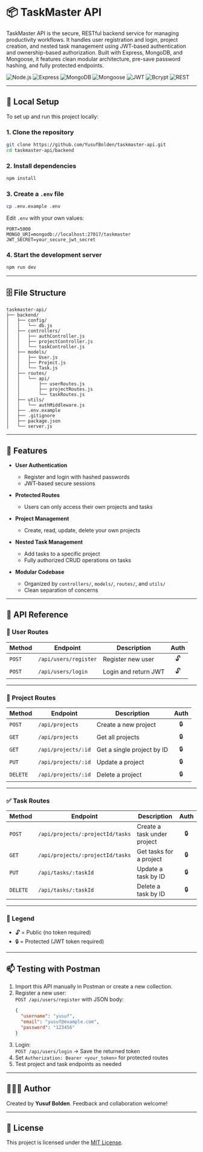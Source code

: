 # 📦 TaskMaster API

TaskMaster API is the secure, RESTful backend service for managing productivity workflows. It handles user registration and login, project creation, and nested task management using JWT-based authentication and ownership-based authorization. Built with Express, MongoDB, and Mongoose, it features clean modular architecture, pre-save password hashing, and fully protected endpoints.

![Node.js](https://img.shields.io/badge/Node.js-18.x-green?logo=node.js)
![Express](https://img.shields.io/badge/Express.js-Backend-black?logo=express)
![MongoDB](https://img.shields.io/badge/MongoDB-Database-brightgreen?logo=mongodb)
![Mongoose](https://img.shields.io/badge/Mongoose-ODM-darkred?logo=mongoose)
![JWT](https://img.shields.io/badge/JWT-Auth-blue?logo=jsonwebtokens)
![Bcrypt](https://img.shields.io/badge/Bcrypt-Hashing-yellow?logo=security)
![REST](https://img.shields.io/badge/API-Type--REST-blue)

---

## 🚀 Local Setup

To set up and run this project locally:

### 1. Clone the repository

```bash
git clone https://github.com/YusufBolden/taskmaster-api.git
cd taskmaster-api/backend
```

### 2. Install dependencies

```bash
npm install
```

### 3. Create a `.env` file

```bash
cp .env.example .env
```

Edit `.env` with your own values:

```env
PORT=5000
MONGO_URI=mongodb://localhost:27017/taskmaster
JWT_SECRET=your_secure_jwt_secret
```

### 4. Start the development server

```bash
npm run dev
```

---

## 🗄️ File Structure

```
taskmaster-api/
├── backend/
│   ├── config/
│   │   └── db.js
│   ├── controllers/
│   │   ├── authController.js
│   │   ├── projectController.js
│   │   └── taskController.js
│   ├── models/
│   │   ├── User.js
│   │   ├── Project.js
│   │   └── Task.js
│   ├── routes/
│   │   └── api/
│   │       ├── userRoutes.js
│   │       ├── projectRoutes.js
│   │       └── taskRoutes.js
│   ├── utils/
│   │   └── authMiddleware.js
│   ├── .env.example
│   ├── .gitignore
│   ├── package.json
│   └── server.js
```

---

## 🔐 Features

- **User Authentication**
  - Register and login with hashed passwords
  - JWT-based secure sessions

- **Protected Routes**
  - Users can only access their own projects and tasks

- **Project Management**
  - Create, read, update, delete your own projects

- **Nested Task Management**
  - Add tasks to a specific project
  - Fully authorized CRUD operations on tasks

- **Modular Codebase**
  - Organized by `controllers/`, `models/`, `routes/`, and `utils/`
  - Clean separation of concerns

---
## 📮 API Reference

### 👤 User Routes

| Method | Endpoint              | Description              | Auth |
|--------|-----------------------|--------------------------|:----:|
| `POST` | `/api/users/register` | Register new user        | 🔓   |
| `POST` | `/api/users/login`    | Login and return JWT     | 🔓   |

---

### 📁 Project Routes

| Method  | Endpoint              | Description                 | Auth |
|---------|-----------------------|-----------------------------|:----:|
| `POST`  | `/api/projects`       | Create a new project        | 🔒   |
| `GET`   | `/api/projects`       | Get all projects            | 🔒   |
| `GET`   | `/api/projects/:id`   | Get a single project by ID  | 🔒   |
| `PUT`   | `/api/projects/:id`   | Update a project            | 🔒   |
| `DELETE`| `/api/projects/:id`   | Delete a project            | 🔒   |

---

### ✅ Task Routes

| Method  | Endpoint                                | Description                  | Auth |
|---------|-----------------------------------------|------------------------------|:----:|
| `POST`  | `/api/projects/:projectId/tasks`        | Create a task under project  | 🔒   |
| `GET`   | `/api/projects/:projectId/tasks`        | Get tasks for a project      | 🔒   |
| `PUT`   | `/api/tasks/:taskId`                    | Update a task by ID          | 🔒   |
| `DELETE`| `/api/tasks/:taskId`                    | Delete a task by ID          | 🔒   |

---

### 🔐 Legend

- 🔓 = Public (no token required)
- 🔒 = Protected (JWT token required)

---

## 📫 Testing with Postman

1. Import this API manually in Postman or create a new collection.
2. Register a new user:  
   `POST /api/users/register` with JSON body:
   ```json
   {
     "username": "yusuf",
     "email": "yusuf@example.com",
     "password": "123456"
   }
   ```
3. Login:  
   `POST /api/users/login` → Save the returned token
4. Set `Authorization: Bearer <your_token>` for protected routes
5. Test project and task endpoints as needed

---

## 🧑🏿‍💻 Author

Created by **Yusuf Bolden**. Feedback and collaboration welcome!

---

## 📄 License

This project is licensed under the [MIT License](https://opensource.org/licenses/MIT).